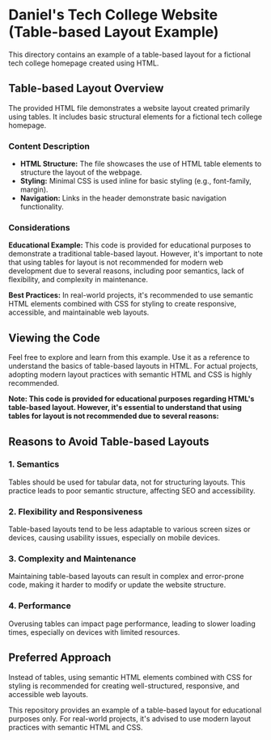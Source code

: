 # Daniel's Tech College Website (Table-based Layout Example)

This directory contains an example of a table-based layout for a fictional tech college homepage created using HTML.

## Table-based Layout Overview

The provided HTML file demonstrates a website layout created primarily using tables. It includes basic structural elements for a fictional tech college homepage.

### Content Description

- **HTML Structure:** The file showcases the use of HTML table elements to structure the layout of the webpage.
- **Styling:** Minimal CSS is used inline for basic styling (e.g., font-family, margin).
- **Navigation:** Links in the header demonstrate basic navigation functionality.

### Considerations

**Educational Example:** This code is provided for educational purposes to demonstrate a traditional table-based layout. However, it's important to note that using tables for layout is not recommended for modern web development due to several reasons, including poor semantics, lack of flexibility, and complexity in maintenance.

**Best Practices:** In real-world projects, it's recommended to use semantic HTML elements combined with CSS for styling to create responsive, accessible, and maintainable web layouts.

## Viewing the Code

Feel free to explore and learn from this example. Use it as a reference to understand the basics of table-based layouts in HTML. For actual projects, adopting modern layout practices with semantic HTML and CSS is highly recommended.

**Note: This code is provided for educational purposes regarding HTML's table-based layout. However, it's essential to understand that using tables for layout is not recommended due to several reasons:**

## Reasons to Avoid Table-based Layouts

### 1. Semantics
Tables should be used for tabular data, not for structuring layouts. This practice leads to poor semantic structure, affecting SEO and accessibility.

### 2. Flexibility and Responsiveness
Table-based layouts tend to be less adaptable to various screen sizes or devices, causing usability issues, especially on mobile devices.

### 3. Complexity and Maintenance
Maintaining table-based layouts can result in complex and error-prone code, making it harder to modify or update the website structure.

### 4. Performance
Overusing tables can impact page performance, leading to slower loading times, especially on devices with limited resources.

## Preferred Approach
Instead of tables, using semantic HTML elements combined with CSS for styling is recommended for creating well-structured, responsive, and accessible web layouts.

This repository provides an example of a table-based layout for educational purposes only. For real-world projects, it's advised to use modern layout practices with semantic HTML and CSS.